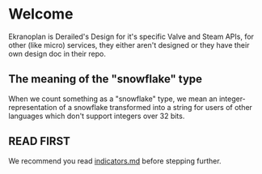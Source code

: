 # Welcome
Ekranoplan is Derailed's Design for it's specific Valve and Steam APIs, 
for other (like micro) services, they either aren't designed or they have their own design doc in their repo.

## The meaning of the "snowflake" type
When we count something as a "snowflake" type, 
we mean an integer-representation of a snowflake transformed into a string
for users of other languages which don't support integers over 32 bits.

## READ FIRST
We recommend you read [indicators.md](./indicators.md) before stepping further.
